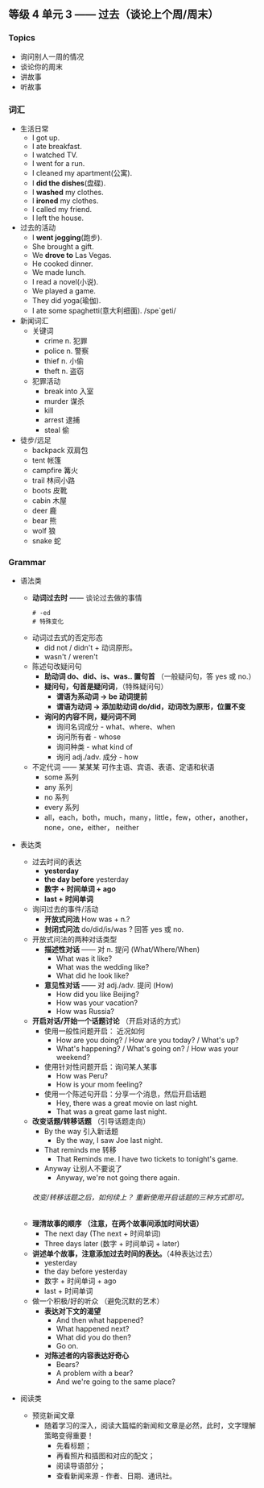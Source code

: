 ## 等级 4 单元 3 —— 过去（谈论上个周/周末）

### Topics
* 询问别人一周的情况
* 谈论你的周末
* 讲故事
* 听故事

### 词汇
* 生活日常
    * I got up.
    * I ate breakfast.
    * I watched TV.
    * I went for a run.
    * I cleaned my apartment(公寓).
    * I **did the dishes**(盘碟).
    * I **washed** my clothes.
    * I **ironed** my clothes.
    * I called my friend.
    * I left the house.
* 过去的活动
    * I **went jogging**(跑步).
    * She brought a gift.
    * We **drove to** Las Vegas.
    * He cooked dinner.
    * We made lunch.
    * I read a novel(小说).
    * We played a game.
    * They did yoga(瑜伽).
    * I ate some spaghetti(意大利细面). /spe`geti/
* 新闻词汇
    * 关键词
        * crime n. 犯罪
        * police n. 警察
        * thief n. 小偷
        * theft n. 盗窃
    * 犯罪活动
        * break into 入室
        * murder 谋杀
        * kill
        * arrest 逮捕
        * steal 偷
* 徒步/远足
    * backpack 双肩包
    * tent 帐篷
    * campfire 篝火
    * trail 林间小路
    * boots 皮靴
    * cabin 木屋
    * deer 鹿
    * bear 熊
    * wolf 狼
    * snake 蛇

### Grammar
* 语法类
    * **动词过去时** —— 谈论过去做的事情
      ```
      # -ed
      # 特殊变化
      ```
    * 动词过去式的否定形态
        * did not / didn't + 动词原形。
        * wasn't / weren't
    * 陈述句改疑问句
        * **助动词 do、did、is、was.. 置句首** （一般疑问句，答 yes 或 no.）
        * **疑问句，句首是疑问词**，（特殊疑问句）
            * **谓语为系动词 -> be 动词提前**
            * **谓语为动词 -> 添加助动词 do/did，动词改为原形，位置不变**
        * **询问的内容不同，疑问词不同**
            * 询问名词成分 - what、where、when
            * 询问所有者 - whose
            * 询问种类 - what kind of
            * 询问 adj./adv. 成分 - how
    * 不定代词 —— 某某某 可作主语、宾语、表语、定语和状语
        * some 系列
        * any 系列
        * no 系列
        * every 系列
        * all，each，both，much，many，little，few，other，another，none，one，either， neither

* 表达类
    * 过去时间的表达
        * **yesterday**
        * **the day before** yesterday
        * **数字 + 时间单词 + ago**
        * **last + 时间单词**
    * 询问过去的事件/活动
        * **开放式问法** How was + n.?
        * **封闭式问法** do/did/is/was ? 回答 yes 或 no.
    * 开放式问法的两种对话类型
        * **描述性对话** —— 对 n. 提问 (What/Where/When)
            * What was it like?
            * What was the wedding like?
            * What did he look like?
        * **意见性对话** —— 对 adj./adv. 提问 (How)
            * How did you like Beijing?
            * How was your vacation?
            * How was Russia?
    * **开启对话/开始一个话题讨论** （开启对话的方式）
        * 使用一般性问题开启： 近况如何
            * How are you doing? / How are you today? / What's up?
            * What's happening? / What's going on? / How was your weekend?
        * 使用针对性问题开启：询问某人某事
            * How was Peru?
            * How is your mom feeling?
        * 使用一个陈述句开启：分享一个消息，然后开启话题
            * Hey, there was a great movie on last night.
            * That was a great game last night.
    * **改变话题/转移话题** （引导话题走向）
        * By the way 引入新话题
            * By the way, I saw Joe last night.
        * That reminds me 转移
            * That Reminds me. I have two tickets to tonight's game.
        * Anyway 让别人不要说了
            * Anyway, we're not going there again.
        ###### 改变/转移话题之后，如何续上？ 重新使用开启话题的三种方式即可。
    * **理清故事的顺序 （注意，在两个故事间添加时间状语）**
        * The next day (The next + 时间单词)
        * Three days later (数字 + 时间单词 + later)
    * **讲述单个故事，注意添加过去时间的表达。**（4种表达过去）
        * yesterday
        * the day before yesterday
        * 数字 + 时间单词 + ago
        * last + 时间单词
    * 做一个积极/好的听众 （避免沉默的艺术）
        * **表达对下文的渴望**
            * And then what happened?
            * What happened next?
            * What did you do then?
            * Go on.
        * **对陈述者的内容表达好奇心**
            * Bears?
            * A problem with a bear?
            * And we're going to the same place?

* 阅读类
    * 预览新闻文章
        * 随着学习的深入，阅读大篇幅的新闻和文章是必然，此时，文字理解策略变得重要！
            * 先看标题；
            * 再看照片和插图和对应的配文；
            * 阅读导语部分；
            * 查看新闻来源 - 作者、日期、通讯社。
